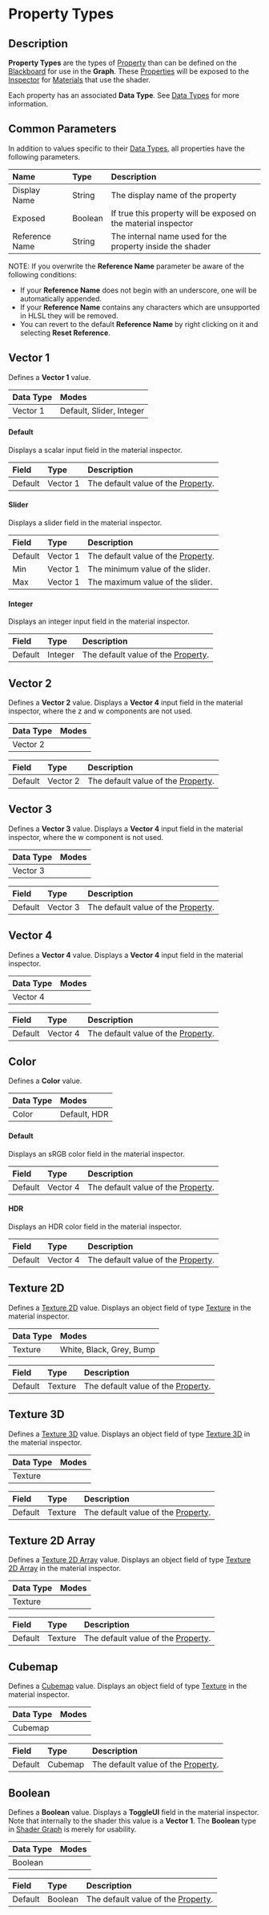 # Property Types

## Description

**Property Types** are the types of [Property](https://docs.unity3d.com/Manual/SL-Properties.html) than can be defined on the [Blackboard](Blackboard.md) for use in the **Graph**. These [Properties](https://docs.unity3d.com/Manual/SL-Properties.html) will be exposed to the [Inspector](https://docs.unity3d.com/Manual/UsingTheInspector.html) for [Materials](https://docs.unity3d.com/Manual/class-Material.html) that use the shader.

Each property has an associated **Data Type**. See [Data Types](Data-Types.md) for more information.

## Common Parameters

In addition to values specific to their [Data Types](Data-Types.md), all properties have the following parameters.

| Name        | Type  | Description |
|:------------ |:---|:---|
| Display Name | String | The display name of the property |
| Exposed | Boolean | If true this property will be exposed on the material inspector |
| Reference Name | String | The internal name used for the property inside the shader |

NOTE: If you overwrite the **Reference Name** parameter be aware of the following conditions:
- If your **Reference Name** does not begin with an underscore, one will be automatically appended.
- If your **Reference Name** contains any characters which are unsupported in HLSL they will be removed.
- You can revert to the default **Reference Name** by right clicking on it and selecting **Reset Reference**.

## Vector 1

Defines a **Vector 1** value.

| Data Type    | Modes |
|:-------------|:------|
| Vector 1 | Default, Slider, Integer |

#### Default

Displays a scalar input field in the material inspector.

| Field        | Type  | Description |
|:-------------|:------|:------------|
| Default | Vector 1 | The default value of the [Property](https://docs.unity3d.com/Manual/SL-Properties.html). |

#### Slider

Displays a slider field in the material inspector.

| Field        | Type  | Description |
|:-------------|:------|:------------|
| Default | Vector 1 |  The default value of the [Property](https://docs.unity3d.com/Manual/SL-Properties.html). |
| Min | Vector 1 | The minimum value of the slider. |
| Max | Vector 1 | The maximum value of the slider. |

#### Integer

Displays an integer input field in the material inspector.

| Field        | Type  | Description |
|:-------------|:------|:------------|
| Default | Integer | The default value of the [Property](https://docs.unity3d.com/Manual/SL-Properties.html). |

## Vector 2

Defines a **Vector 2** value. Displays a **Vector 4** input field in the material inspector, where the z and w components are not used.

| Data Type    | Modes |
|:-------------|:------|
| Vector 2 |  |

| Field        | Type  | Description |
|:-------------|:------|:------------|
| Default | Vector 2 | The default value of the [Property](https://docs.unity3d.com/Manual/SL-Properties.html). |

## Vector 3

Defines a **Vector 3** value. Displays a **Vector 4** input field in the material inspector, where the w component is not used.

| Data Type    | Modes |
|:-------------|:------|
| Vector 3 |  |

| Field        | Type  | Description |
|:-------------|:------|:------------|
| Default | Vector 3 | The default value of the [Property](https://docs.unity3d.com/Manual/SL-Properties.html). |

## Vector 4

Defines a **Vector 4** value. Displays a **Vector 4** input field in the material inspector.

| Data Type    | Modes |
|:-------------|:------|
| Vector 4 |  |

| Field        | Type  | Description |
|:-------------|:------|:------------|
| Default | Vector 4 | The default value of the [Property](https://docs.unity3d.com/Manual/SL-Properties.html). |

## Color

Defines a **Color** value.

| Data Type    | Modes |
|:-------------|:------|
| Color | Default, HDR |

#### Default

Displays an sRGB color field in the material inspector.

| Field        | Type  | Description |
|:-------------|:------|:------------|
| Default | Vector 4 | The default value of the [Property](https://docs.unity3d.com/Manual/SL-Properties.html). |

#### HDR

Displays an HDR color field in the material inspector.

| Field        | Type  | Description |
|:-------------|:------|:------------|
| Default | Vector 4 | The default value of the [Property](https://docs.unity3d.com/Manual/SL-Properties.html). |

## Texture 2D

Defines a [Texture 2D](https://docs.unity3d.com/Manual/class-TextureImporter.html) value. Displays an object field of type [Texture](https://docs.unity3d.com/Manual/class-TextureImporter.html) in the material inspector.

| Data Type    | Modes |
|:-------------|:------|
| Texture | White, Black, Grey, Bump |

| Field        | Type  | Description |
|:-------------|:------|:------------|
| Default | Texture | The default value of the [Property](https://docs.unity3d.com/Manual/SL-Properties.html). |

## Texture 3D

Defines a [Texture 3D](https://docs.unity3d.com/Manual/class-TextureImporter.html) value. Displays an object field of type [Texture 3D](https://docs.unity3d.com/Manual/class-TextureImporter.html) in the material inspector.

| Data Type    | Modes |
|:-------------|:------|
| Texture |  |

| Field        | Type  | Description |
|:-------------|:------|:------------|
| Default | Texture | The default value of the [Property](https://docs.unity3d.com/Manual/SL-Properties.html). |

## Texture 2D Array

Defines a [Texture 2D Array](https://docs.unity3d.com/Manual/class-TextureImporter.html) value. Displays an object field of type [Texture 2D Array](https://docs.unity3d.com/Manual/class-TextureImporter.html) in the material inspector.

| Data Type    | Modes |
|:-------------|:------|
| Texture |  |

| Field        | Type  | Description |
|:-------------|:------|:------------|
| Default | Texture | The default value of the [Property](https://docs.unity3d.com/Manual/SL-Properties.html). |

## Cubemap

Defines a [Cubemap](https://docs.unity3d.com/Manual/class-Cubemap.html) value. Displays an object field of type [Texture](https://docs.unity3d.com/Manual/class-TextureImporter.html) in the material inspector.

| Data Type    | Modes |
|:-------------|:------|
| Cubemap |  |

| Field        | Type  | Description |
|:-------------|:------|:------------|
| Default | Cubemap | The default value of the [Property](https://docs.unity3d.com/Manual/SL-Properties.html). |

## Boolean

Defines a **Boolean** value. Displays a **ToggleUI** field in the material inspector. Note that internally to the shader this value is a **Vector 1**. The **Boolean** type in [Shader Graph](Shader-Graph.md) is merely for usability. 

| Data Type    | Modes |
|:-------------|:------|
| Boolean |  |

| Field        | Type  | Description |
|:-------------|:------|:------------|
| Default | Boolean | The default value of the [Property](https://docs.unity3d.com/Manual/SL-Properties.html). |